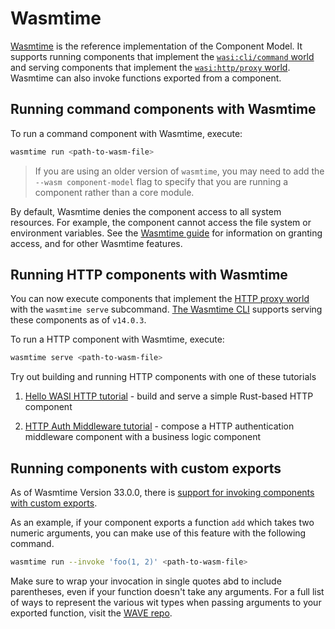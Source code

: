 # Wasmtime

[Wasmtime](https://github.com/bytecodealliance/wasmtime/) is the reference implementation of the Component Model. It supports running components that implement the [`wasi:cli/command` world](https://github.com/WebAssembly/wasi-cli/blob/main/wit/command.wit) and serving components that implement the [`wasi:http/proxy` world](https://github.com/WebAssembly/wasi-http/blob/main/wit/proxy.wit). Wasmtime can also invoke functions exported from a component.

## Running command components with Wasmtime
To run a command component with Wasmtime, execute:

```sh
wasmtime run <path-to-wasm-file>
```

> If you are using an older version of `wasmtime`, you may need to add the `--wasm component-model` flag to specify that you are running a component rather than a core module.

By default, Wasmtime denies the component access to all system resources. For example, the component cannot access the file system or environment variables. See the [Wasmtime guide](https://docs.wasmtime.dev/) for information on granting access, and for other Wasmtime features.

## Running HTTP components with Wasmtime

You can now execute components that implement the [HTTP proxy world](https://github.com/WebAssembly/wasi-http/blob/main/wit/proxy.wit) with the `wasmtime serve` subcommand. [The Wasmtime CLI](https://github.com/bytecodealliance/wasmtime) supports serving these components as of `v14.0.3`. 

To run a HTTP component with Wasmtime, execute:
```sh
wasmtime serve <path-to-wasm-file>
```

Try out building and running HTTP components with one of these tutorials

1. [Hello WASI HTTP tutorial](https://github.com/sunfishcode/hello-wasi-http) - build and serve a simple Rust-based HTTP component

2. [HTTP Auth Middleware tutorial](https://github.com/fermyon/http-auth-middleware#running-with-wasmtime) - compose a HTTP authentication middleware component with a business logic component

## Running components with custom exports
As of Wasmtime Version 33.0.0, there is [support for invoking components with custom exports](https://bytecodealliance.org/articles/invoking-component-functions-in-wasmtime-cli).


As an example, if your component exports a function `add` which takes two numeric arguments, you can make use of this feature with the following command.

```sh
wasmtime run --invoke 'foo(1, 2)' <path-to-wasm-file>
```
Make sure to wrap your invocation in single quotes abd to include parentheses, even if your function doesn't take any arguments. For a full list of ways to represent the various wit types when passing arguments to your exported function, visit the [WAVE repo](https://github.com/bytecodealliance/wasm-tools/tree/main/crates/wasm-wave).